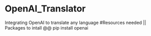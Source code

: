 # OpenAI_Translator
Integrating OpenAI to translate any language
#Resources needed || Packages to intall
@@ pip install openai
